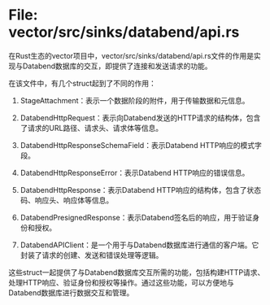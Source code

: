 # File: vector/src/sinks/databend/api.rs

在Rust生态的vector项目中，vector/src/sinks/databend/api.rs文件的作用是实现与Databend数据库的交互，即提供了连接和发送请求的功能。

在该文件中，有几个struct起到了不同的作用：

1. StageAttachment：表示一个数据阶段的附件，用于传输数据和元信息。

2. DatabendHttpRequest：表示向Databend发送的HTTP请求的结构体，包含了请求的URL路径、请求头、请求体等信息。

3. DatabendHttpResponseSchemaField：表示Databend HTTP响应的模式字段。

4. DatabendHttpResponseError：表示Databend HTTP响应的错误信息。

5. DatabendHttpResponse：表示Databend HTTP响应的结构体，包含了状态码、响应头、响应体等信息。

6. DatabendPresignedResponse：表示Databend签名后的响应，用于验证身份和授权。

7. DatabendAPIClient：是一个用于与Databend数据库进行通信的客户端。它封装了请求的创建、发送和错误处理等逻辑。

这些struct一起提供了与Databend数据库交互所需的功能，包括构建HTTP请求、处理HTTP响应、验证身份和授权等操作。通过这些功能，可以方便地与Databend数据库进行数据交互和管理。

